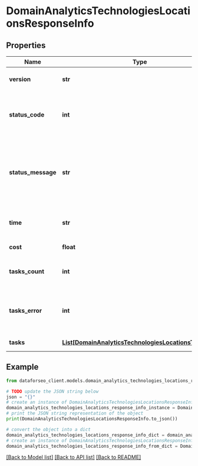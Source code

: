 # DomainAnalyticsTechnologiesLocationsResponseInfo


## Properties

Name | Type | Description | Notes
------------ | ------------- | ------------- | -------------
**version** | **str** | the current version of the API | [optional] 
**status_code** | **int** | general status code you can find the full list of the response codes here | [optional] 
**status_message** | **str** | general informational message you can find the full list of general informational messages here | [optional] 
**time** | **str** | total execution time, seconds | [optional] 
**cost** | **float** | total tasks cost, USD | [optional] 
**tasks_count** | **int** | the number of tasks in the tasks array | [optional] 
**tasks_error** | **int** | the number of tasks in the tasks array returned with an error | [optional] 
**tasks** | [**List[DomainAnalyticsTechnologiesLocationsTaskInfo]**](DomainAnalyticsTechnologiesLocationsTaskInfo.md) | array of tasks | [optional] 

## Example

```python
from dataforseo_client.models.domain_analytics_technologies_locations_response_info import DomainAnalyticsTechnologiesLocationsResponseInfo

# TODO update the JSON string below
json = "{}"
# create an instance of DomainAnalyticsTechnologiesLocationsResponseInfo from a JSON string
domain_analytics_technologies_locations_response_info_instance = DomainAnalyticsTechnologiesLocationsResponseInfo.from_json(json)
# print the JSON string representation of the object
print(DomainAnalyticsTechnologiesLocationsResponseInfo.to_json())

# convert the object into a dict
domain_analytics_technologies_locations_response_info_dict = domain_analytics_technologies_locations_response_info_instance.to_dict()
# create an instance of DomainAnalyticsTechnologiesLocationsResponseInfo from a dict
domain_analytics_technologies_locations_response_info_from_dict = DomainAnalyticsTechnologiesLocationsResponseInfo.from_dict(domain_analytics_technologies_locations_response_info_dict)
```
[[Back to Model list]](../README.md#documentation-for-models) [[Back to API list]](../README.md#documentation-for-api-endpoints) [[Back to README]](../README.md)


